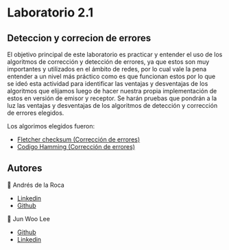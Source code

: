 # Laboratorio 2.1
## Deteccion y correcion de errores

El objetivo principal de este laboratorio es practicar y entender el uso de los algoritmos de corrección y detección de errores, ya que estos son muy importantes y utilizados en el ámbito de redes, por lo cual vale la pena entender a un nivel más práctico como es que funcionan estos por lo que se ideó esta actividad para identificar las ventajas y desventajas de los algoritmos que elijamos luego de hacer nuestra propia implementación de estos en versión de emisor y receptor. Se harán pruebas que pondrán a la luz las ventajas y desventajas de los algoritmos de detección y corrección de errores elegidos.  

Los algorimos elegidos fueron:
- [Fletcher checksum (Corrección de errores)](./Fletcher-checksum/)
- [Codigo Hamming (Corrección de errores)](./Hamming/)

## Autores
👤 Andrés de la Roca  
- <a href = "https://www.linkedin.com/in/andr%C3%A8s-de-la-roca-pineda-10a40319b/">Linkedin</a>  
- <a href="https://github.com/andresdlRoca">Github</a>

👤 Jun Woo Lee  
- <a href="https://github.com/jwlh00">Github</a>  
- <a href = "https://www.linkedin.com/in/leejunwoo00/">Linkedin</a>  